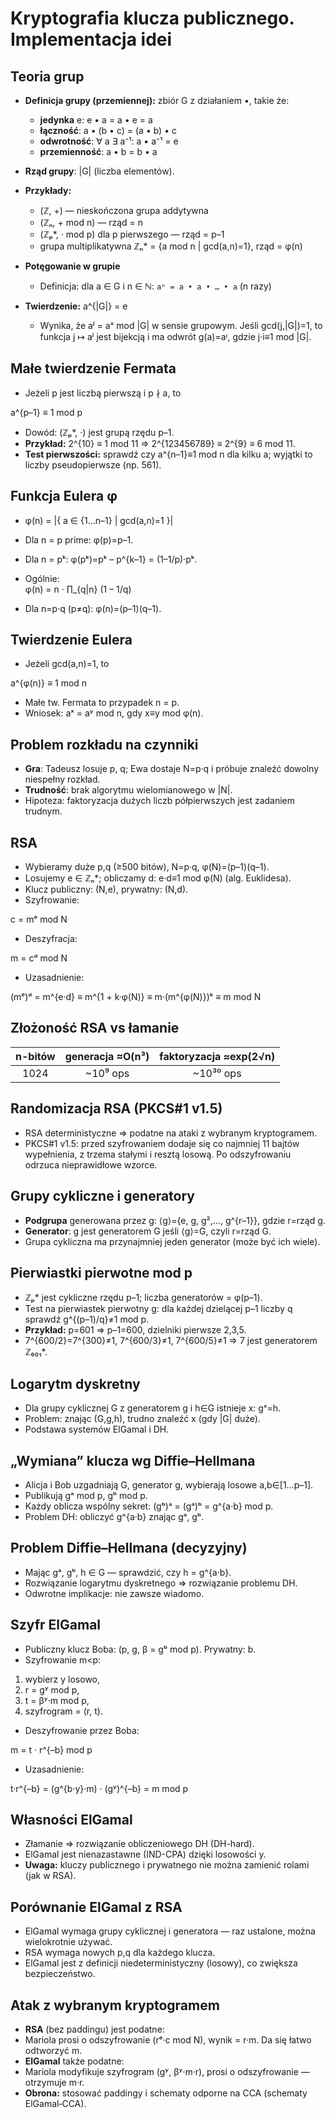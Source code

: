 # Kryptografia klucza publicznego. Implementacja idei

## Teoria grup  
- **Definicja grupy (przemiennej):** zbiór G z działaniem •, takie że:  
  - **jedynka** e: e • a = a • e = a  
  - **łączność**: a • (b • c) = (a • b) • c  
  - **odwrotność**: ∀ a ∃ a⁻¹: a • a⁻¹ = e  
  - **przemienność**: a • b = b • a  
- **Rząd grupy**: |G| (liczba elementów).  
- **Przykłady:**  
  - (ℤ, +) — nieskończona grupa addytywna  
  - (ℤₙ, + mod n) — rząd = n  
  - (ℤₚ*, · mod p) dla p pierwszego — rząd = p–1  
  - grupa multiplikatywna ℤₙ* = {a mod n | gcd(a,n)=1}, rząd = φ(n)

- **Potęgowanie w grupie**
    - Definicja: dla a ∈ G i n ∈ ℕ:  `aⁿ = a • a • … • a` (n razy)
- **Twierdzenie:** a^{|G|} = e  
    - Wynika, że aʲ = aˣ mod |G| w sensie grupowym. Jeśli gcd(j,|G|)=1, to funkcja j ↦ aʲ jest bijekcją i ma odwrót g(a)=aᶦ, gdzie j·i≡1 mod |G|.

## Małe twierdzenie Fermata  
- Jeżeli p jest liczbą pierwszą i p ∤ a, to  

a^{p–1} ≡ 1 mod p

- Dowód: (ℤₚ*, ·) jest grupą rzędu p–1.  
- **Przykład:** 2^{10} ≡ 1 mod 11 ⇒ 2^{123456789} ≡ 2^{9} ≡ 6 mod 11.  
- **Test pierwszości:** sprawdź czy a^{n–1}≡1 mod n dla kilku a; wyjątki to liczby pseudopierwsze (np. 561).

## Funkcja Eulera φ  
- φ(n) = |{ a ∈ {1…n–1} | gcd(a,n)=1 }|  
- Dla n = p prime: φ(p)=p–1.  
- Dla n = pᵏ: φ(pᵏ)=pᵏ – p^{k–1} = (1–1/p)·pᵏ.  
- Ogólnie:  
φ(n) = n · ∏_{q|n} (1 – 1/q)

- Dla n=p·q (p≠q): φ(n)=(p–1)(q–1).

## Twierdzenie Eulera  
- Jeżeli gcd(a,n)=1, to  

a^{φ(n)} ≡ 1 mod n

- Małe tw. Fermata to przypadek n = p.  
- Wniosek: aˣ = aʸ mod n, gdy x≡y mod φ(n).

## Problem rozkładu na czynniki  
- **Gra**: Tadeusz losuje p, q; Ewa dostaje N=p·q i próbuje znaleźć dowolny niespełny rozkład.  
- **Trudność**: brak algorytmu wielomianowego w |N|.  
- Hipoteza: faktoryzacja dużych liczb półpierwszych jest zadaniem trudnym.

## RSA  
- Wybieramy duże p,q (≥500 bitów), N=p·q, φ(N)=(p–1)(q–1).  
- Losujemy e ∈ ℤₙ*; obliczamy d: e·d≡1 mod φ(N) (alg. Euklidesa).  
- Klucz publiczny: (N,e), prywatny: (N,d).  
- Szyfrowanie:  

c = mᵉ mod N

- Deszyfracja:  

m = cᵈ mod N

- Uzasadnienie:  

(mᵉ)ᵈ = m^{e·d} ≡ m^{1 + k·φ(N)} ≡ m·(m^{φ(N)})ᵏ ≡ m mod N


## Złożoność RSA vs łamanie  
| n-bitów | generacja ≈O(n³) | faktoryzacja ≈exp(2√n) |  
|:-------:|:---------------:|:--------------------:|  
|  1024   |    ~10⁹ ops     |    ~10³⁰ ops         |  

## Randomizacja RSA (PKCS#1 v1.5)  
- RSA deterministyczne ⇒ podatne na ataki z wybranym kryptogramem.  
- PKCS#1 v1.5: przed szyfrowaniem dodaje się co najmniej 11 bajtów wypełnienia, z trzema stałymi i resztą losową. Po odszyfrowaniu odrzuca nieprawidłowe wzorce.

## Grupy cykliczne i generatory  
- **Podgrupa** generowana przez g: ⟨g⟩={e, g, g²,…, g^{r–1}}, gdzie r=rząd g.  
- **Generator**: g jest generatorem G jeśli ⟨g⟩=G, czyli r=rząd G.  
- Grupa cykliczna ma przynajmniej jeden generator (może być ich wiele).

## Pierwiastki pierwotne mod p  
- ℤₚ* jest cykliczne rzędu p–1; liczba generatorów = φ(p–1).  
- Test na pierwiastek pierwotny g: dla każdej dzielącej p–1 liczby q sprawdź g^{(p–1)/q}≠1 mod p.  
- **Przykład:** p=601 ⇒ p–1=600, dzielniki pierwsze 2,3,5.  
- 7^{600/2}=7^{300}≠1, 7^{600/3}≠1, 7^{600/5}≠1 ⇒ 7 jest generatorem ℤ₆₀₁*.

## Logarytm dyskretny  
- Dla grupy cyklicznej G z generatorem g i h∈G istnieje x: gˣ=h.  
- Problem: znając (G,g,h), trudno znaleźć x (gdy |G| duże).  
- Podstawa systemów ElGamal i DH.

## „Wymiana” klucza wg Diffie–Hellmana  
- Alicja i Bob uzgadniają G, generator g, wybierają losowe a,b∈[1…p–1].  
- Publikują gᵃ mod p, gᵇ mod p.  
- Każdy oblicza wspólny sekret: (gᵇ)ᵃ = (gᵃ)ᵇ = g^{a·b} mod p.  
- Problem DH: obliczyć g^{a·b} znając gᵃ, gᵇ.

## Problem Diffie–Hellmana (decyzyjny)  
- Mając gᵃ, gᵇ, h ∈ G — sprawdzić, czy h = g^{a·b}.  
- Rozwiązanie logarytmu dyskretnego ⇒ rozwiązanie problemu DH.  
- Odwrotne implikacje: nie zawsze wiadomo.

## Szyfr ElGamal  
- Publiczny klucz Boba: (p, g, β = gᵇ mod p). Prywatny: b.  
- Szyfrowanie m<p:  
1. wybierz y losowo,  
2. r = gʸ mod p,  
3. t = βʸ·m mod p,  
4. szyfrogram = (r, t).  
- Deszyfrowanie przez Boba:  

m = t · r^{–b} mod p

- Uzasadnienie:  

t·r^{–b} = (g^{b·y}·m) · (gʸ)^{–b} = m mod p


## Własności ElGamal  
- Złamanie ⇒ rozwiązanie obliczeniowego DH (DH-hard).  
- ElGamal jest nienazastawne (IND-CPA) dzięki losowości y.  
- **Uwaga:** kluczy publicznego i prywatnego nie można zamienić rolami (jak w RSA).

## Porównanie ElGamal z RSA  
- ElGamal wymaga grupy cyklicznej i generatora — raz ustalone, można wielokrotnie używać.  
- RSA wymaga nowych p,q dla każdego klucza.  
- ElGamal jest z definicji niedeterministyczny (losowy), co zwiększa bezpieczeństwo.

## Atak z wybranym kryptogramem  
- **RSA** (bez paddingu) jest podatne:  
- Mariola prosi o odszyfrowanie (rᵉ·c mod N), wynik = r·m. Da się łatwo odtworzyć m.  
- **ElGamal** także podatne:  
- Mariola modyfikuje szyfrogram (gʸ, βʸ·m·r), prosi o odszyfrowanie — otrzymuje m·r.  
- **Obrona:** stosować paddingy i schematy odporne na CCA (schematy ElGamal‐CCA).

